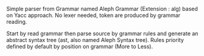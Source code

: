 Simple parser from Grammar named Aleph Grammar (Extension : alg) based on Yacc approach.
No lexer needed, token are produced by grammar reading.

Start by read grammar then parse source by grammar rules and generate an abstract syntax tree (ast, also named Aleph Syntax tree).
Rules priority defined by default by position on grammar (More to Less).
